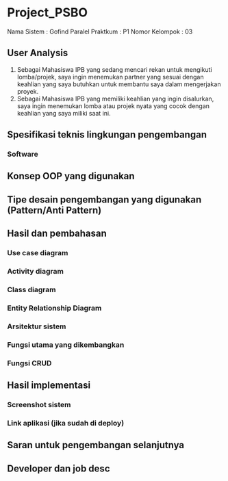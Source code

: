 # Project_PSBO
Nama Sistem : Gofind
Paralel Praktkum : P1
Nomor Kelompok : 03

## User Analysis
1. Sebagai Mahasiswa IPB yang sedang mencari rekan untuk mengikuti lomba/projek, saya ingin menemukan partner yang sesuai dengan keahlian yang saya butuhkan untuk membantu saya dalam mengerjakan proyek.
2. Sebagai Mahasiswa IPB yang memiliki keahlian yang ingin disalurkan, saya ingin menemukan lomba atau projek nyata yang cocok dengan keahlian yang saya miliki saat ini.

## Spesifikasi teknis lingkungan pengembangan
### Software

## Konsep OOP yang digunakan

## Tipe desain pengembangan yang digunakan (Pattern/Anti Pattern)

## Hasil dan pembahasan

### Use case diagram
### Activity diagram
### Class diagram
### Entity Relationship Diagram
### Arsitektur sistem
### Fungsi utama yang dikembangkan
### Fungsi CRUD

## Hasil implementasi
### Screenshot sistem
### Link aplikasi (jika sudah di deploy)

## Saran untuk pengembangan selanjutnya

## Developer dan job desc
